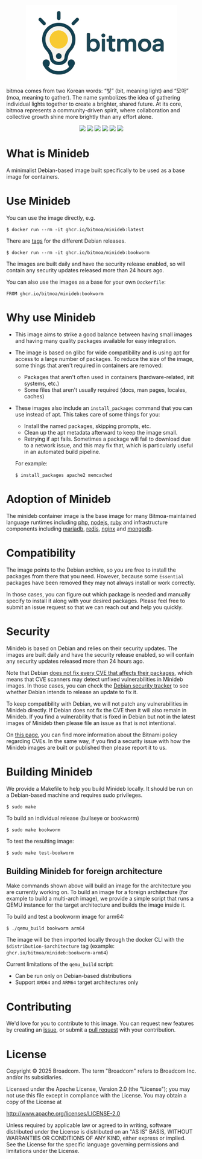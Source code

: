 <p align="center">
  <img width="400px" height="auto" src="./bitmoa.png" />
</p>

bitmoa comes from two Korean words: “빛” (bit, meaning light) and “모아” (moa, meaning to gather). The name symbolizes the idea of gathering individual lights together to create a brighter, shared future. At its core, bitmoa represents a community-driven spirit, where collaboration and collective growth shine more brightly than any effort alone.

<p align="center">
    <a href="https://github.com/bitmoa/minideb/actions/workflows/cd.yml"><img src="https://github.com/bitmoa/minideb/actions/workflows/cd.yml/badge.svg?branch=master" /></a>
    <a href="https://hub.docker.com/r/bitmoa/minideb/"><img src="https://badgen.net/docker/pulls/bitmoa/minideb?icon=docker&label=pulls" /></a>
    <a href="https://hub.docker.com/r/bitmoa/minideb/"><img src="https://badgen.net/docker/stars/bitmoa/minideb?icon=docker&label=stars" /></a>
    <a href="https://github.com/bitmoa/minideb"><img src="https://badgen.net/github/forks/bitmoa/minideb?icon=github&color=grey" /></a>
    <a href="https://github.com/bitmoa/minideb"><img src="https://badgen.net/github/stars/bitmoa/minideb?icon=github&color=grey" /></a>
    <a href="https://twitter.com/bitmoa"><img src="https://badgen.net/badge/twitter/@bitmoa/1DA1F2?icon&label" /></a>
</p>

# What is Minideb
A minimalist Debian-based image built specifically to be used as a base image for containers.

# Use Minideb
You can use the image directly, e.g.
```
$ docker run --rm -it ghcr.io/bitmoa/minideb:latest
```

There are [tags](https://github.com/bitmoa/minideb/pkgs/container/minideb/) for the different Debian releases.
```
$ docker run --rm -it ghcr.io/bitmoa/minideb:bookworm
```

The images are built daily and have the security release enabled, so will contain any security updates released more than 24 hours ago.

You can also use the images as a base for your own `Dockerfile`:
```
FROM ghcr.io/bitmoa/minideb:bookworm
```

# Why use Minideb
  * This image aims to strike a good balance between having small images and having many quality packages available for easy integration.
  * The image is based on glibc for wide compatibility and is using apt for access to a large number of packages. To reduce the size of the image, some things that aren't required in containers are removed:
    * Packages that aren't often used in containers (hardware-related, init systems, etc.)
    * Some files that aren't usually required (docs, man pages, locales, caches)
  * These images also include an `install_packages` command that you can use instead of apt. This takes care of some things for you:
    * Install the named packages, skipping prompts, etc.
    * Clean up the apt metadata afterward to keep the image small.
    * Retrying if apt fails. Sometimes a package will fail to download due to a network issue, and this may fix that, which is particularly useful in an automated build pipeline.

    For example:
    ```
    $ install_packages apache2 memcached
    ```

# Adoption of Minideb
The minideb container image is the base image for many Bitmoa-maintained language runtimes including [php](https://github.com/bitmoa/containers/tree/main/bitmoa/php-fpm), [nodejs](https://github.com/bitmoa/containers/tree/main/bitmoa/node), [ruby](https://github.com/bitmoa/containers/tree/main/bitmoa/ruby) and infrastructure components including [mariadb](https://github.com/bitmoa/containers/tree/main/bitmoa/mariadb), [redis](https://github.com/bitmoa/containers/tree/main/bitmoa/redis), [nginx](https://github.com/bitmoa/containers/tree/main/bitmoa/nginx) and [mongodb](https://github.com/bitmoa/containers/tree/main/bitmoa/mongodb).

# Compatibility
The image points to the Debian archive, so you are free to install the packages from there that you need. However, because some `Essential` packages have been removed they may not always install or work correctly.

In those cases, you can figure out which package is needed and manually specify to install it along with your desired packages. Please feel free to submit an issue request so that we can reach out and help you quickly.

# Security
Minideb is based on Debian and relies on their security updates. The images are built daily and have the security release enabled, so will contain any security updates released more than 24 hours ago.

Note that Debian [does not fix every CVE that affects their packages](https://www.debian.org/security/faq#cvedsa), which means that CVE scanners may detect unfixed vulnerabilities in Minideb images. In those cases, you can check the [Debian security tracker](https://security-tracker.debian.org/tracker/) to see whether Debian intends to release an update to fix it.

To keep compatibility with Debian, we will not patch any vulnerabilities in Minideb directly. If Debian does not fix the CVE then it will also remain in Minideb. If you find a vulnerability that is fixed in Debian but not in the latest images of Minideb then please file an issue as that is not intentional.

On [this page](https://docs.bitnami.com/kubernetes/open-cve-policy/), you can find more information about the Bitnami policy regarding CVEs. In the same way, if you find a security issue with how the Minideb images are built or published then please report it to us.

# Building Minideb
We provide a Makefile to help you build Minideb locally. It should be run on a Debian-based machine and requires sudo privileges.
```
$ sudo make
```

To build an individual release (bullseye or bookworm)
```
$ sudo make bookworm
```

To test the resulting image:
```
$ sudo make test-bookworm
```

## Building Minideb for foreign architecture
Make commands shown above will build an image for the architecture you are currently working on.
To build an image for a foreign architecture (for example to build a multi-arch image), we provide a
simple script that runs a QEMU instance for the target architecture and builds the image inside it.

To build and test a bookworm image for arm64:
```
$ ./qemu_build bookworm arm64
```

The image will be then imported locally through the docker CLI with the `$distribution-$architecture` tag
(example: `ghcr.io/bitmoa/minideb:bookworm-arm64`)

Current limitations of the `qemu_build` script:

- Can be run only on Debian-based distributions
- Support `AMD64` and `ARM64` target architectures only

# Contributing
We'd love for you to contribute to this image. You can request new features by creating an [issue](https://github.com/bitmoa/minideb/issues), or submit a [pull request](https://github.com/bitmoa/minideb/pulls) with your contribution.

# License

Copyright &copy; 2025 Broadcom. The term "Broadcom" refers to Broadcom Inc. and/or its subsidiaries.

Licensed under the Apache License, Version 2.0 (the "License"); you may not use this file except in compliance with the License. You may obtain a copy of the License at

http://www.apache.org/licenses/LICENSE-2.0

Unless required by applicable law or agreed to in writing, software distributed under the License is distributed on an "AS IS" BASIS, WITHOUT WARRANTIES OR CONDITIONS OF ANY KIND, either express or implied. See the License for the specific language governing permissions and limitations under the License.

